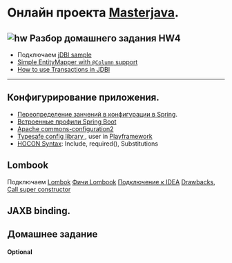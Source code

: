 # Онлайн проекта  <a href="https://github.com/JavaWebinar/masterjava">Masterjava</a>.

## ![hw](https://cloud.githubusercontent.com/assets/13649199/13672719/09593080-e6e7-11e5-81d1-5cb629c438ca.png) Разбор домашнего задания HW4
- Подключаем <a href="http://stackoverflow.com/a/6258793/548473">jDBI sample</a>
- <a href="https://gitlab.com/rbertoncelj/jdbi-entity-mapper">Simple EntityMapper with `@Column` support</a>
- <a href="http://manikandan-k.github.io/2015/05/10/Transactions_in_jdbi.html">How to use Transactions in JDBI</a>
----------------

## Конфигурирование приложения.
- <a href="http://springtips.blogspot.ru/">Переопределение занчений в конфигурации в Spring</a>. 
- <a href="http://docs.spring.io/spring-boot/docs/current/reference/html/howto-properties-and-configuration.html#howto-change-configuration-depending-on-the-environment">Встроенные профили Spring Boot</a>
- <a href="http://commons.apache.org/proper/commons-configuration/index.html">Apache commons-configuration2</a>
- <a href="https://github.com/typesafehub/config">Typesafe config library </a>, user in <a href="https://www.playframework.com/documentation/2.5.x/ConfigFile">Playframework</a>
 - <a href="https://github.com/typesafehub/config/blob/master/HOCON.md">HOCON Syntax</a>: Include, required(), Substitutions 

## Lombook
Подключаем <a href="https://habrahabr.ru/post/142356/">Lombok</a>
<a href="https://urvanov.ru/2015/09/22/project-lombok/">Фичи Lombook</a>
<a href="https://github.com/mplushnikov/lombok-intellij-plugin">Подключение к IDEA</a>
<a href="http://stackoverflow.com/questions/3852091/is-it-safe-to-use-project-lombok">Drawbacks</a>, <a href="http://stackoverflow.com/a/29771875/548473">Call super constructor</a>

## JAXB binding.

## Домашнее задание

#### Optional
